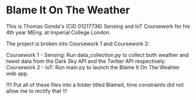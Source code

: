 # Blame It On The Weather

This is Thomas Gonda's (CID 01217736) Sensing and IoT Coursework for his 4th year MEng. at Imperial College London.

The project is broken into Coursework 1 and Coursework 2:

Coursework 1 - Sensing: Run data_collection.py to collect both weather and tweet data from the Dark Sky API and the Twitter API respectively. 
Coursework 2 - IoT: Run main.py to launch the Blame It On The Weahter web app.

!!!! Put all of these files into a folder titled Blameit, time constraints did not allow me to rectify that !!!
